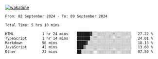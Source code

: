 [![wakatime](https://wakatime.com/badge/user/702d7a0d-6421-40c6-be4d-9b18f6ca91d5.svg)](https://wakatime.com/@702d7a0d-6421-40c6-be4d-9b18f6ca91d5)

<!--START_SECTION:waka-->

```txt
From: 02 September 2024 - To: 09 September 2024

Total Time: 5 hrs 10 mins

HTML             1 hr 24 mins    ██████▓░░░░░░░░░░░░░░░░░░   27.22 %
TypeScript       1 hr 14 mins    ██████░░░░░░░░░░░░░░░░░░░   24.01 %
Markdown         56 mins         ████▓░░░░░░░░░░░░░░░░░░░░   18.13 %
JavaScript       42 mins         ███▒░░░░░░░░░░░░░░░░░░░░░   13.60 %
Other            23 mins         ██░░░░░░░░░░░░░░░░░░░░░░░   07.59 %
```

<!--END_SECTION:waka-->
